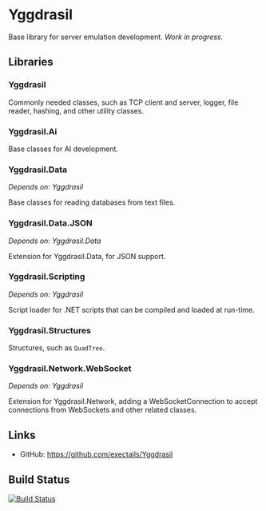 Yggdrasil
=============================================================================

Base library for server emulation development. *Work in progress.*

Libraries
-----------------------------------------------------------------------------

### Yggdrasil

Commonly needed classes, such as TCP client and server, logger,
file reader, hashing, and other utility classes.

### Yggdrasil.Ai

Base classes for AI development.

### Yggdrasil.Data
*Depends on: Yggdrasil*

Base classes for reading databases from text files.

### Yggdrasil.Data.JSON
*Depends on: Yggdrasil.Data*

Extension for Yggdrasil.Data, for JSON support.

### Yggdrasil.Scripting
*Depends on: Yggdrasil*

Script loader for .NET scripts that can be compiled and loaded
at run-time.

### Yggdrasil.Structures

Structures, such as `QuadTree`.

### Yggdrasil.Network.WebSocket
*Depends on: Yggdrasil*

Extension for Yggdrasil.Network, adding a WebSocketConnection
to accept connections from WebSockets and other related classes.

Links
-----------------------------------------------------------------------------
* GitHub: https://github.com/exectails/Yggdrasil

Build Status
-----------------------------------------------------------------------------
[![Build Status](https://travis-ci.org/exectails/Yggdrasil.png?branch=master)](https://travis-ci.org/exectails/Yggdrasil)
